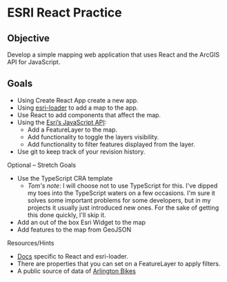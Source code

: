 # ESRI React Practice

## Objective

Develop a simple mapping web application that uses React and the ArcGIS API for JavaScript.

## Goals
- Using Create React App create a new app.
- Using [esri-loader](https://github.com/Esri/esri-loader) to add a map to the app.
- Use React to add components that affect the map.
- Using the [Esri’s JavaScript API](https://developers.arcgis.com/javascript/latest/api-reference/index.html):
  - Add a FeatureLayer to the map.
  - Add functionality to toggle the layers visibility.
  - Add functionality to filter features displayed from the layer.
- Use git to keep track of your revision history.

Optional – Stretch Goals
- Use the TypeScript CRA template
  - *Tom's note*: I will choose not to use TypeScript for this. I've dipped my toes into the TypeScript waters on a few occasions. I'm sure it solves some important problems for some developers, but in my projects it usually just introduced new ones. For the sake of getting this done quickly, I'll skip it.
- Add an out of the box Esri Widget to the map
- Add features to the map from GeoJSON

Resources/Hints
- [Docs](https://developers.arcgis.com/javascript/latest/guide/react/) specific to React and esri-loader.
- There are properties that you can set on a FeatureLayer to apply filters.
- A public source of data of [Arlington Bikes](https://gis.arlingtonva.us/arlgis/rest/services/public/Bike_Routes/MapServer)